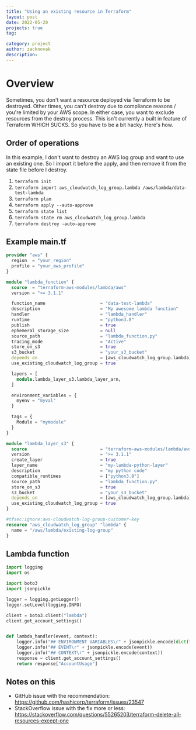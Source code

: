 ```yaml
---
title: "Using an existing resource in Terraform"
layout: post
date: 2022-05-20
projects: true
tag:

category: project
author: zacknovak
description:
---
```


# Overview

Sometimes, you don't want a resource deployed via Terraform to be destroyed. Other times, you can't destroy due to compliance reasons / you're limited by your AWS scope. In either case, you want to exclude resources from the destroy process. This isn't currently a built in feature of Terraform WHICH SUCKS. So you have to be a bit hacky. Here's how.

## Order of operations

In this example, I don't want to destroy an AWS log group and want to use an existing one. So I import it before the apply, and then remove it from the state file before I destroy.

1. `terraform init`
2. `terraform import aws_cloudwatch_log_group.lambda /aws/lambda/data-test-lambda`
3. `terraform plan`
4. `terraform apply --auto-approve`
5. `terraform state list`
6. `terraform state rm aws_cloudwatch_log_group.lambda`
7. `terraform destroy -auto-approve`

## Example main.tf

```terraform
provider "aws" {
  region  = "your_region"
  profile = "your_aws_profile"
}

module "lambda_function" {
  source  = "terraform-aws-modules/lambda/aws"
  version = ">= 3.1.1"

  function_name                     = "data-test-lambda"
  description                       = "My awesome lambda function"
  handler                           = "lambda_handler"
  runtime                           = "python3.8"
  publish                           = true
  ephemeral_storage_size            = null
  source_path                       = "lambda_function.py"
  tracing_mode                      = "Active"
  store_on_s3                       = true
  s3_bucket                         = "your_s3_bucket"
  depends_on                        = [aws_cloudwatch_log_group.lambda]
  use_existing_cloudwatch_log_group = true

  layers = [
    module.lambda_layer_s3.lambda_layer_arn,
  ]

  environment_variables = {
    myenv = "myval"
  }

  tags = {
    Module = "mymodule"
  }
}

module "lambda_layer_s3" {
  source                            = "terraform-aws-modules/lambda/aws"
  version                           = ">= 3.1.1"
  create_layer                      = true
  layer_name                        = "my-lambda-python-layer"
  description                       = "my python code"
  compatible_runtimes               = ["python3.8"]
  source_path                       = "lambda_function.py"
  store_on_s3                       = true
  s3_bucket                         = "your_s3_bucket"
  depends_on                        = [aws_cloudwatch_log_group.lambda]
  use_existing_cloudwatch_log_group = true
}

#tfsec:ignore:aws-cloudwatch-log-group-customer-key
resource "aws_cloudwatch_log_group" "lambda" {
  name = "/aws/lambda/existing-log-group"
}
```

## Lambda function

```python
import logging
import os

import boto3
import jsonpickle

logger = logging.getLogger()
logger.setLevel(logging.INFO)

client = boto3.client("lambda")
client.get_account_settings()


def lambda_handler(event, context):
    logger.info("## ENVIRONMENT VARIABLES\r" + jsonpickle.encode(dict(**os.environ)))
    logger.info("## EVENT\r" + jsonpickle.encode(event))
    logger.info("## CONTEXT\r" + jsonpickle.encode(context))
    response = client.get_account_settings()
    return response["AccountUsage"]
```

## Notes on this

-   GitHub issue with the recommendation: https://github.com/hashicorp/terraform/issues/23547
-   StackOverflow issue with the fix more or less: https://stackoverflow.com/questions/55265203/terraform-delete-all-resources-except-one
